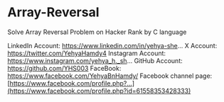 # Array-Reversal
Solve Array Reversal Problem on Hacker Rank by C language

LinkedIn Account: https://www.linkedin.com/in/yehya-she...
X Account: https://twitter.com/YehyaHamdy4
Instagram Account: https://www.instagram.com/yehya_h._sh...
GitHub Account: https://github.com/YHS003
FaceBook: https://www.facebook.com/YehyaBnHamdy/
Facebook channel page: [https://www.facebook.com/profile.php?...](https://www.facebook.com/profile.php?id=61558353428333)
